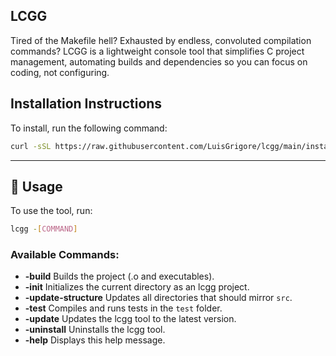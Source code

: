## LCGG

Tired of the Makefile hell? Exhausted by endless, convoluted compilation commands? LCGG is a lightweight console tool that simplifies C project management, automating builds and dependencies so you can focus on coding, not configuring.

## Installation Instructions

To install, run the following command:

```bash
curl -sSL https://raw.githubusercontent.com/LuisGrigore/lcgg/main/install.sh | bash
```

---

## 📖 Usage

To use the tool, run:

```bash
lcgg -[COMMAND]
```

### Available Commands:

- **-build**                Builds the project (.o and executables).
- **-init**                 Initializes the current directory as an lcgg project.
- **-update-structure**     Updates all directories that should mirror `src`.
- **-test**                 Compiles and runs tests in the `test` folder.
- **-update**               Updates the lcgg tool to the latest version.
- **-uninstall**            Uninstalls the lcgg tool.
- **-help**                 Displays this help message.
